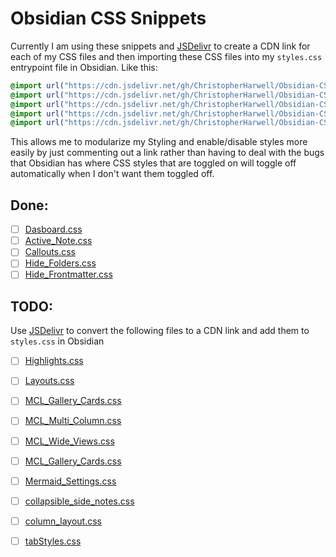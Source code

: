 # Obsidian CSS Snippets

Currently I am using these snippets and [JSDelivr](https://www.jsdelivr.com/github) to create a CDN link for each of my CSS files and then importing these CSS files into my `styles.css` entrypoint file in Obsidian. Like this:

```css
@import url("https://cdn.jsdelivr.net/gh/ChristopherHarwell/Obsidian-CSS@main/Dasboard.css");
@import url("https://cdn.jsdelivr.net/gh/ChristopherHarwell/Obsidian-CSS@main/Active_Note.css");
@import url("https://cdn.jsdelivr.net/gh/ChristopherHarwell/Obsidian-CSS@main/Callouts.css");
@import url("https://cdn.jsdelivr.net/gh/ChristopherHarwell/Obsidian-CSS@main/Hide_Folders.css");
@import url("https://cdn.jsdelivr.net/gh/ChristopherHarwell/Obsidian-CSS@main/Hide_Frontmatter.css");
```

This allows me to modularize my Styling and enable/disable styles more easily by just commenting out a link rather than having to deal with the bugs that Obsidian has where CSS styles that are toggled on will toggle off automatically when I don't want them toggled off.

## Done:
- [ ] [Dasboard.css](https://github.com/ChristopherHarwell/Obsidian-CSS/blob/main/Dasboard.css)
- [ ] [Active_Note.css](https://github.com/ChristopherHarwell/Obsidian-CSS/blob/main/Active_Note.css)
- [ ] [Callouts.css](https://github.com/ChristopherHarwell/Obsidian-CSS/blob/main/Callouts.css)
- [ ] [Hide_Folders.css](https://github.com/ChristopherHarwell/Obsidian-CSS/blob/main/Hide_Folders.css)
- [ ] [Hide_Frontmatter.css](https://github.com/ChristopherHarwell/Obsidian-CSS/blob/main/Hide_Frontmatter.css)

## TODO:
Use [JSDelivr](https://www.jsdelivr.com/github) to convert the following files to a CDN link and add them to `styles.css` in Obsidian
- [ ] [Highlights.css](https://github.com/ChristopherHarwell/Obsidian-CSS/blob/main/Highlights.css)
- [ ] [Layouts.css](https://github.com/ChristopherHarwell/Obsidian-CSS/blob/main/Layouts.css)
- [ ] [MCL_Gallery_Cards.css](https://github.com/ChristopherHarwell/Obsidian-CSS/blob/main/MCL_Gallery_Cards.css)
- [ ] [MCL_Multi_Column.css](https://github.com/ChristopherHarwell/Obsidian-CSS/blob/main/MCL_Multi_Column.css)
- [ ] [MCL_Wide_Views.css](https://github.com/ChristopherHarwell/Obsidian-CSS/blob/main/MCL_Gallery_Views.css)
- [ ] [MCL_Gallery_Cards.css](https://github.com/ChristopherHarwell/Obsidian-CSS/blob/main/MCL_Gallery_Cards.css)
- [ ] [Mermaid_Settings.css](https://github.com/ChristopherHarwell/Obsidian-CSS/blob/main/Mermaid_Settings.css)
- [ ] [collapsible_side_notes.css](https://github.com/ChristopherHarwell/Obsidian-CSS/blob/main/collapsible_side_notes.css)
- [ ] [column_layout.css](https://github.com/ChristopherHarwell/Obsidian-CSS/blob/main/column_layout.css)
- [ ] [tabStyles.css](https://github.com/ChristopherHarwell/Obsidian-CSS/blob/main/tabStyles.css)

